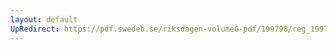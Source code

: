```yaml
---
layout: default
UpRedirect: https://pdf.swedeb.se/riksdagen-volumeG-pdf/199798/reg_199798/reg_199798_0050.pdf
---
```

